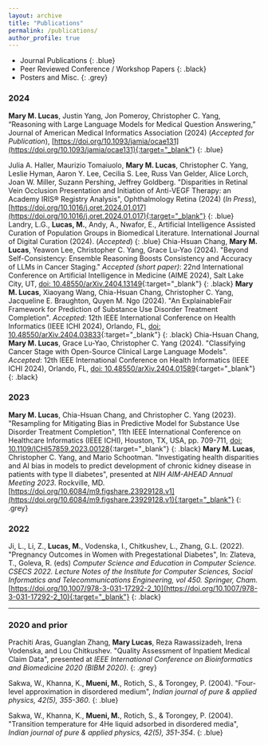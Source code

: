 ```yaml
---
layout: archive
title: "Publications"
permalink: /publications/
author_profile: true
---
```


- Journal Publications
{: .blue}
- Peer Reviewed Conference / Workshop Papers
{: .black}
- Posters and Misc.
{: .grey}

### 2024
**Mary M. Lucas**, Justin Yang, Jon Pomeroy, Christopher C. Yang, “Reasoning with Large Language Models for Medical Question Answering,” Journal of American Medical Informatics Association (2024) (*Accepted for Publication*), [https://doi.org/10.1093/jamia/ocae131](https://doi.org/10.1093/jamia/ocae131){:target="_blank"}
{: .blue}

Julia A. Haller, Maurizio Tomaiuolo, **Mary M. Lucas**, Christopher C. Yang, Leslie Hyman, Aaron Y. Lee, Cecilia S. Lee, Russ Van Gelder, Alice Lorch, Joan W. Miller, Suzann Pershing, Jeffrey Goldberg. "Disparities in Retinal Vein Occlusion Presentation and Initiation of Anti-VEGF Therapy: an Academy IRIS® Registry Analysis", Ophthalmology Retina (2024) (*In Press*), [https://doi.org/10.1016/j.oret.2024.01.017](https://doi.org/10.1016/j.oret.2024.01.017){:target="_blank"}
{: .blue}
Landry, L.G., **Lucas, M.**, Andy, A., Nwafor, E., Artificial Intelligence Assisted Curation of Population Groups in Biomedical Literature. International Journal of Digital Curation (2024). (*Accepted*)
{: .blue}
Chia-Hsuan Chang, **Mary M. Lucas**, Yeawon Lee, Christopher C. Yang, Grace Lu-Yao (2024). "Beyond Self-Consistency: Ensemble Reasoning Boosts Consistency and Accuracy of LLMs in Cancer Staging." *Accepted (short paper)*: 22nd International Conference on Artificial Intelligence in Medicine (AIME 2024), Salt Lake City, UT, [doi: 10.48550/arXiv.2404.13149](https://doi.org/10.48550/arXiv.2404.13149){:target="_blank"}
{: .black}
**Mary M. Lucas**, Xiaoyang Wang, Chia-Hsuan Chang, Christopher C. Yang, Jacqueline E. Braughton, Quyen M. Ngo (2024). "An ExplainableFair Framework for Prediction of Substance Use Disorder Treatment Completion". *Accepted*: 12th IEEE International Conference on Health Informatics (IEEE ICHI 2024), Orlando, FL, [doi: 10.48550/arXiv.2404.03833](https://doi.org/10.48550/arXiv.2404.03833){:target="_blank"}
{: .black}
Chia-Hsuan Chang, **Mary M. Lucas**, Grace Lu-Yao, Christopher C. Yang (2024). "Classifying Cancer Stage with Open-Source Clinical Large Language Models". *Accepted*: 12th IEEE International Conference on Health Informatics (IEEE ICHI 2024), Orlando, FL, [doi: 10.48550/arXiv.2404.01589](https://doi.org/10.48550/arXiv.2404.01589){:target="_blank"}
{: .black}

### 2023
**Mary M. Lucas**, Chia-Hsuan Chang, and Christopher C. Yang (2023). "Resampling for Mitigating Bias in Predictive Model for Substance Use Disorder Treatment Completion", 11th IEEE International Conference on Healthcare Informatics (IEEE ICHI), Houston, TX, USA, pp. 709-711, [doi: 10.1109/ICHI57859.2023.00128](https://doi.org/10.1109/ICHI57859.2023.00128){:target="_blank"}
{: .black}
**Mary M. Lucas**, Christopher C. Yang, and Mario Schootman. "Investigating health disparities and AI bias in models to predict development of chronic kidney disease in patients with type II diabetes", presented at *NIH AIM-AHEAD Annual Meeting 2023*. Rockville, MD. 
[https://doi.org/10.6084/m9.figshare.23929128.v1](https://doi.org/10.6084/m9.figshare.23929128.v1){:target="_blank"}
{: .grey}

### 2022
Ji, L., Li, Z., **Lucas, M.**, Vodenska, I., Chitkushev, L., Zhang, G.L. (2022). "Pregnancy Outcomes in Women with Pregestational Diabetes", In: Zlateva, T., Goleva, R. (eds) *Computer Science and Education in Computer Science. CSECS 2022. Lecture Notes of the Institute for Computer Sciences, Social Informatics and Telecommunications Engineering, vol 450. Springer, Cham.* [https://doi.org/10.1007/978-3-031-17292-2_10](https://doi.org/10.1007/978-3-031-17292-2_10){:target="_blank"}
{: .black}

----------------------------

### 2020 and prior

Prachiti Aras, Guanglan Zhang, **Mary Lucas**, Reza Rawassizadeh, Irena Vodenska, and Lou Chitkushev. "Quality Assessment of Inpatient Medical Claim Data", presented at *IEEE International Conference on Bioinformatics and Biomedicine 2020 (BIBM 2020)*.
{: .grey}

Sakwa, W., Khanna, K., **Mueni, M.**, Rotich, S., & Torongey, P. (2004). "Four-level approximation in disordered medium", *Indian journal of pure & applied physics, 42(5), 355-360*.
{: .blue}

Sakwa, W., Khanna, K., **Mueni, M.**, Rotich, S., & Torongey, P. (2004). "Transition temperature for 4He liquid adsorbed in disordered media", *Indian journal of pure & applied physics, 42(5), 351-354*.
{: .blue}


